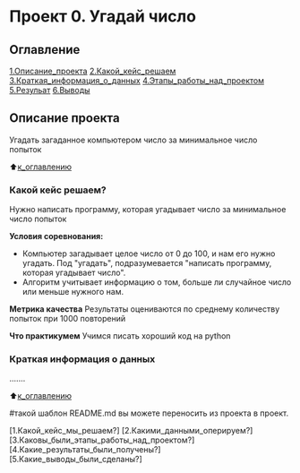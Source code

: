 # Проект 0. Угадай число
## Оглавление
[1.Описание_проекта]()
[2.Какой_кейс_решаем]()
[3.Краткая_информация_о_данных]()
[4.Этапы_работы_над_проектом]()
[5.Резульат]()
[6.Выводы]()

## Описание проекта
Угадать загаданное компьютером число за минимальное число попыток

:arrow_up:[к_оглавлению]()


### Какой кейс решаем?
Нужно написать программу, которая угадывает число за минимальное число попыток

**Условия соревнования:**
- Компьютер загадывает целое число от 0 до 100, и нам его нужно угадать. Под "угадать", подразумевается "написать программу, которая угадывает число".
- Алгоритм учитывает информацию о том, больше ли случайное число или меньше нужного нам. 

**Метрика качества**
Результаты оцениваются по среднему количеству попыток при 1000 повторений

**Что практикумем**
Учимся писать хороший код на python

### Краткая информация о данных
.......

:arrow_up:[к_оглавлению]()


#такой шаблон README.md вы можете переносить из проекта в проект.

[1.Какой_кейс_мы_решаем?]
[2.Какими_данными_оперируем?]
[3.Каковы_были_этапы_работы_над_проектом?]
[4.Какие_результаты_были_получены?]
[5.Какие_выводы_были_сделаны?]